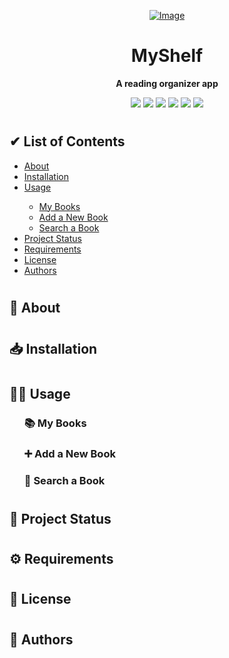 <div align="center">
  <a href="https://github.com/oJordany/estanteVirtual/">
  
  ![Image](https://user-images.githubusercontent.com/84668196/178267800-4ffb1ddf-6764-4e38-8376-787a59052173.png)
  
  <a/>
  <h1>MyShelf</h1>
  
  **A reading organizer app**
  
  <a href="https://github.com/oJordany/estanteVirtual/"><img src="https://img.shields.io/github/license/ojordany/estanteVirtual?color=%237159C1&style=plastic"/></a>
  <a href="https://github.com/oJordany/estanteVirtual/"><img src="https://img.shields.io/github/stars/ojordany/estanteVirtual?color=%237159c1"/></a>
  <a href="https://github.com/oJordany/estanteVirtual/"><img src="https://img.shields.io/github/forks/ojordany/estanteVirtual?color=7159c1"/></a>
  <a href="https://github.com/oJordany/estanteVirtual/"><img src="https://img.shields.io/github/issues/ojordany/estanteVirtual?color=7159c1"/></a>
  <a href="https://github.com/oJordany/estanteVirtual/"><img src="https://img.shields.io/github/repo-size/ojordany/estanteVirtual?color=7159c1&style=plastic"/></a>
  <a href="https://github.com/oJordany/estanteVirtual/"><img src="https://img.shields.io/github/commit-activity/w/ojordany/estanteVirtual?color=7159c1"/></a>
</div>

<h1></h1>

<h2>&#x2714 List of Contents</h2>
<ul type="pointer">
  <li><a href="#about">About</a></li>
  <li><a href="#installation">Installation</a></li>
  <li><a href="#usage">Usage</a></li>
  <ul>
    <li><a href="#myBooks">My Books</a></li>
    <li><a href="#addANewBook">Add a New Book</a></li>
    <li><a href="#searchABook">Search a Book</a></li>
  </ul>
  <li><a href="#projectStatus">Project Status</a></li>
  <li><a href="#requirements">Requirements</a></li>
  <li><a href="#license">License</a></li>
  <li><a href="#authors">Authors</a></li>
</ul>

<h1></h1>

<h2><a name="about">&#x1F4D6 About</a></h2>

<h1></h1>

<h2><a name="installation">&#x1F4E5 Installation</a></h2>

<h1></h1>

<h2><a name="usage">👨‍💻 Usage</a></h2>
<ul type="none">
  <li><h3><a name="myBooks">&#x1F4DA My Books</a></h3></li>
  <li><h3><a name="addANewBook">&#x2795 Add a New Book</a></h3></li>
  <li><h3><a name="searchABook">&#x1F50E Search a Book</a></h3></li>
</ul>

<h1></h1>

<h2><a name="projectStatus">&#x1F50B Project Status</a></h2>

<h1></h1>

<h2><a name="requirements">&#x2699 Requirements</a></h2>

<h1></h1>

<h2><a name="license">&#x1F4DC License</a></h2>

<h1></h1>

<h2><a name="authors">&#x1F465 Authors</a></h2>

<!-- https://user-images.githubusercontent.com/84668196/178361787-8b90a4b3-a470-432e-bbdd-2170084aa5b5.mp4 -->
